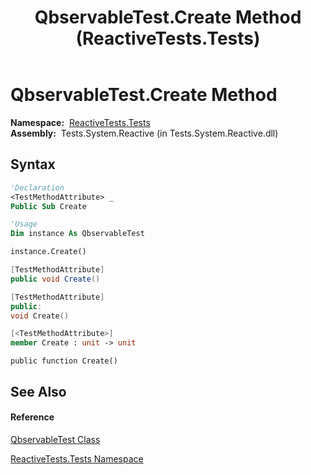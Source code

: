 ﻿---
title: QbservableTest.Create Method  (ReactiveTests.Tests)
TOCTitle: Create Method
ms:assetid: M:ReactiveTests.Tests.QbservableTest.Create
ms:mtpsurl: https://msdn.microsoft.com/en-us/library/reactivetests.tests.qbservabletest.create(v=VS.103)
ms:contentKeyID: 36619520
ms.date: 06/28/2011
mtps_version: v=VS.103
f1_keywords:
- ReactiveTests.Tests.QbservableTest.Create
dev_langs:
- CSharp
- JScript
- VB
- FSharp
- c++
---

# QbservableTest.Create Method

**Namespace:**  [ReactiveTests.Tests](hh289046\(v=vs.103\).md)  
**Assembly:**  Tests.System.Reactive (in Tests.System.Reactive.dll)

## Syntax

``` vb
'Declaration
<TestMethodAttribute> _
Public Sub Create
```

``` vb
'Usage
Dim instance As QbservableTest

instance.Create()
```

``` csharp
[TestMethodAttribute]
public void Create()
```

``` c++
[TestMethodAttribute]
public:
void Create()
```

``` fsharp
[<TestMethodAttribute>]
member Create : unit -> unit 
```

``` jscript
public function Create()
```

## See Also

#### Reference

[QbservableTest Class](hh315250\(v=vs.103\).md)

[ReactiveTests.Tests Namespace](hh289046\(v=vs.103\).md)

